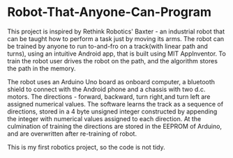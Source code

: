 Robot-That-Anyone-Can-Program
=============================

This project is inspired by Rethink Robotics' Baxter - an industrial robot that can be taught how to perform a task just by moving its arms. The robot can be trained by anyone to run to-and-fro on a track(with linear path and turns), using an intuitive Android app, that is built using MIT AppInventor. To train the robot user drives the robot on the path, and the algorithm stores the path in the memory. 

The robot uses an Arduino Uno board as onboard computer, a bluetooth shield to connect with the Android phone and a chassis with two d.c. motors. The directions - forward, backward, turn right,and turn left are assigned numerical values. The software learns the track as a sequence of directions, stored in a 4 byte unsigned integer constructed by appending the integer with numerical values assigned to each direction. At the culmination of training the directions are stored in the EEPROM of Arduino, and are overwritten after re-training of robot.

This is my first robotics project, so the code is not tidy.
